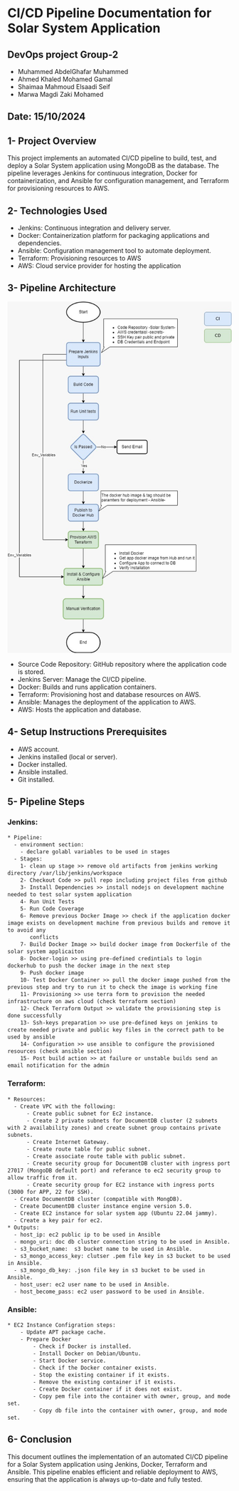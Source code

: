 # CI/CD Pipeline Documentation for Solar System Application

## DevOps project Group-2 
- Muhammed AbdelGhafar Muhammed
- Ahmed Khaled Mohamed Gamal
- Shaimaa Mahmoud Elsaadi Seif
- Marwa Magdi Zaki Mohamed

## Date: 15/10/2024

## 1- Project Overview
This project implements an automated CI/CD pipeline to build, test, and deploy a Solar System application using MongoDB as the database. The pipeline leverages Jenkins for continuous integration, Docker for containerization, and Ansible for configuration management, and Terraform for provisioning resources to AWS.

## 2- Technologies Used
- Jenkins: Continuous integration and delivery server.
- Docker: Containerization platform for packaging applications and dependencies.
- Ansible: Configuration management tool to automate deployment.
- Terraform: Provisioning resources to AWS
- AWS: Cloud service provider for hosting the application

## 3- Pipeline Architecture
![Alt text](https://github.com/DEPIDevOpsTeam2/DEPI-DevOps-Pipeline/blob/production/pipeline%20architecture.jpg)
- Source Code Repository: GitHub repository where the application code is stored.
- Jenkins Server: Manage the CI/CD pipeline.
- Docker: Builds and runs application containers.
- Terraform: Provisioning host and database resources on AWS.
- Ansible: Manages the deployment of the application to AWS.
- AWS: Hosts the application and database.

## 4- Setup Instructions Prerequisites
- AWS account.
- Jenkins installed (local or server).
- Docker installed.
- Ansible installed.
- Git installed.

## 5- Pipeline Steps
  ### Jenkins:
    * Pipeline:
      - environment section:
        - declare golabl variables to be used in stages
      - Stages:
        1- clean up stage >> remove old artifacts from jenkins working directory /var/lib/jenkins/workspace
        2- Checkout Code >> pull repo including project files from github
        3- Install Dependencies >> install nodejs on development machine needed to test solar system application
        4- Run Unit Tests
        5- Run Code Coverage
        6- Remove previous Docker Image >> check if the application docker image exists on development machine from previous builds and remove it to avoid any     
           conflicts
        7- Build Docker Image >> build docker image from Dockerfile of the solar system applicaiton
        8- Docker-login >> using pre-defined credintials to login dockerhub to push the docker image in the next step
        9- Push docker image
        10- Test Docker Container >> pull the docker image pushed from the previous step and try to run it to check the image is working fine
        11- Provisioning >> use terra form to provision the needed infrastructure on aws cloud (check terraform section)
        12- Check Terraform Output >> validate the provisioning step is done successfully
        13- Ssh-keys preparation >> use pre-defined keys on jenkins to create needed private and public key files in the correct path to be used by ansible
        14- Configuration >> use ansible to configure the provisioned resources (check ansible section)
        15- Post build action >> at failure or unstable builds send an email notification for the admin
        
  
  ### Terraform:
    * Resources:
      - Create VPC with the following:
          - Create public subnet for Ec2 instance.
          - Create 2 private subnets for DocumentDB cluster (2 subnets with 2 availability zones) and create subnet group contains private subnets.
          - Create Internet Gateway.
          - Create route table for public subnet.
          - Create associate route table with public subnet.
          - Create security group for DocumentDB cluster with ingress port 27017 (MongoDB default port) and referance to ec2 security group to allow traffic from it.
          - Create security group for EC2 instance with ingress ports (3000 for APP, 22 for SSH).
      - Create DocumentDB cluster (compatible with MongDB).
      - Create DocumentDB cluster instance engine version 5.0.
      - Create EC2 instance for solar system app (Ubuntu 22.04 jammy).
      - Create a key pair for ec2.
    * Outputs:
      - host_ip: ec2 public ip to be used in Ansible
      - mongo_uri: doc db cluster connection string to be used in Ansible.
      - s3_bucket_name:  s3 bucket name to be used in Ansible.
      - s3_mongo_access_key: clutser .pem file key in s3 bucket to be used in Ansible.
      - s3_mongo_db_key: .json file key in s3 bucket to be used in Ansible.
      - host_user: ec2 user name to be used in Ansible.
      - host_become_pass: ec2 user password to be used in Ansible.
  
  ### Ansible:
    * EC2 Instance Configration steps:
        - Update APT package cache.
        - Prepare Docker
            - Check if Docker is installed.
            - Install Docker on Debian/Ubuntu.
            - Start Docker service.
            - Check if the Docker container exists.
            - Stop the existing container if it exists.
            - Remove the existing container if it exists.
            - Create Docker container if it does not exist.
            - Copy pem file into the container with owner, group, and mode set.
            - Copy db file into the container with owner, group, and mode set.
            
## 6- Conclusion
This document outlines the implementation of an automated CI/CD pipeline for a Solar System application using Jenkins, Docker, Terraform and Ansible. This pipeline enables efficient and reliable deployment to AWS, ensuring that the application is always up-to-date and fully tested.
